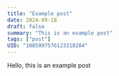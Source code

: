 ```yaml
---
title: "Example post"
date: 2024-09-18
draft: false
summary: "This is an example post"
tags: ["post"]
UID: "1085997576123318284"
---
```


Hello, this is an example post

